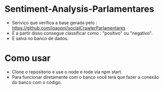 # Sentiment-Analysis-Parlamentares

* Seriviço que verifica a base gerada pelo : https://github.com/joaopnj/socialCrawlerParlamentares
* E a partir disso consegue classificar como : "positivo" ou "negativo".
* E salva no banco de dados.

# Como usar

* Clone o repositorio e use o node e rode via npm start.
* Para funcionar diretamente com o banco você terá que fazer a conexão do banco com o código.

